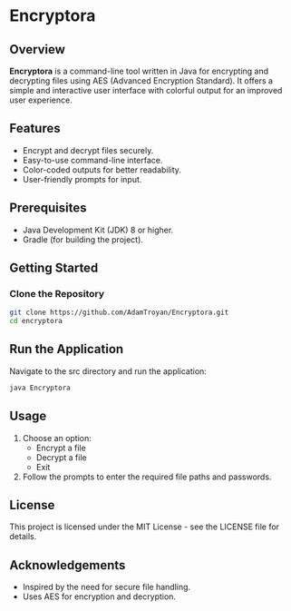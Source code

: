 # Encryptora

## Overview
**Encryptora** is a command-line tool written in Java for encrypting and decrypting files using AES (Advanced Encryption Standard). It offers a simple and interactive user interface with colorful output for an improved user experience.

## Features
- Encrypt and decrypt files securely.
- Easy-to-use command-line interface.
- Color-coded outputs for better readability.
- User-friendly prompts for input.

## Prerequisites
- Java Development Kit (JDK) 8 or higher.
- Gradle (for building the project).

## Getting Started

### Clone the Repository
```bash
git clone https://github.com/AdamTroyan/Encryptora.git
cd encryptora
```

## Run the Application
Navigate to the src directory and run the application:
```bash
java Encryptora
```

## Usage
1. Choose an option:
    - Encrypt a file
    - Decrypt a file
    - Exit
2. Follow the prompts to enter the required file paths and passwords.

## License
This project is licensed under the MIT License - see the LICENSE file for details.

## Acknowledgements
  - Inspired by the need for secure file handling.
  - Uses AES for encryption and decryption.
